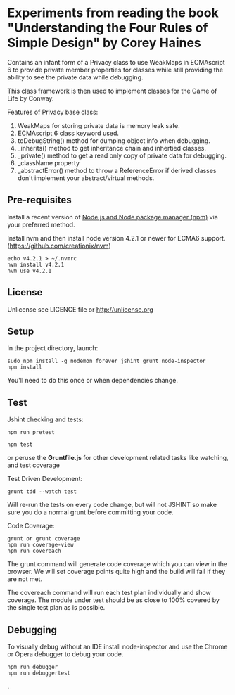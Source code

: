 # Experiments from reading the book "Understanding the Four Rules of Simple Design" by Corey Haines 

Contains an infant form of a Privacy class to use WeakMaps in ECMAscript 6 to 
provide private member properties for classes while still providing the 
ability to see the private data while debugging.

This class framework is then used to implement classes for the Game of Life by Conway.

Features of Privacy base class:

1. WeakMaps for storing private data is memory leak safe.
1. ECMAscript 6 class keyword used.
1. toDebugString() method for dumping object info when debugging.
1. _inherits() method to get inheritance chain and inhertied classes.
1. _private() method to get a read only copy of private data for debugging.
1. _className property
1. _abstractError() method to throw a ReferenceError if derived classes don't implement your abstract/virtual methods.

## Pre-requisites

Install a recent version of [Node.js and Node package manager (npm)](http://nodejs.org) via your preferred method.

Install nvm and then install node version 4.2.1 or newer for ECMA6 support. (https://github.com/creationix/nvm)

    echo v4.2.1 > ~/.nvmrc
    nvm install v4.2.1
    nvm use v4.2.1

## License

Unlicense see LICENCE file or http://unlicense.org

## Setup

In the project directory, launch:

    sudo npm install -g nodemon forever jshint grunt node-inspector
    npm install

You'll need to do this once or when dependencies change.

## Test

Jshint checking and tests:

    npm run pretest

    npm test

or peruse the **Gruntfile.js** for other development related tasks like watching, and test coverage

Test Driven Development:

    grunt tdd --watch test
   
Will re-run the tests on every code change, but will not JSHINT so make sure you
do a normal grunt before committing your code.

Code Coverage:

    grunt or grunt coverage
    npm run coverage-view
    npm run covereach

The grunt command will generate code coverage which you can view in the browser.
We will set coverage points quite high and the build will fail if they are not met.

The covereach command will run each test plan individually and show coverage. The
module under test should be as close to 100% covered by the single test plan as is possible.

## Debugging

To visually debug without an IDE install node-inspector and use the Chrome
or Opera debugger to debug your code.

    npm run debugger
    npm run debuggertest




.
